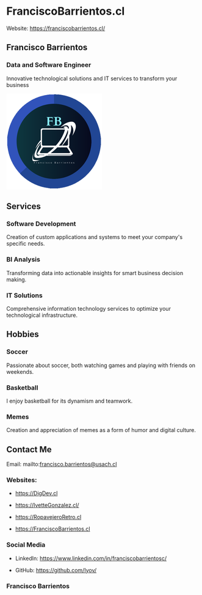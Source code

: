 # FranciscoBarrientos.cl
Website: https://franciscobarrientos.cl/

## Francisco Barrientos

### Data and Software Engineer

Innovative technological solutions and IT services to transform your business

![Francisco Barrientos Logo](img/FB_Logo_[2]_250.png)

## Services

### Software Development
Creation of custom applications and systems to meet your company's specific needs.

### BI Analysis
Transforming data into actionable insights for smart business decision making.

### IT Solutions
Comprehensive information technology services to optimize your technological infrastructure.

## Hobbies
### Soccer
Passionate about soccer, both watching games and playing with friends on weekends.

### Basketball
I enjoy basketball for its dynamism and teamwork.

### Memes
Creation and appreciation of memes as a form of humor and digital culture.

## Contact Me
Email: mailto:francisco.barrientos@usach.cl

### Websites:
* https://DigDev.cl

* https://IvetteGonzalez.cl/

* https://RopavejeroRetro.cl

* https://FranciscoBarrientos.cl

### Social Media
* LinkedIn: https://www.linkedin.com/in/franciscobarrientosc/

* GitHub: https://github.com/Iyov/

### Francisco Barrientos